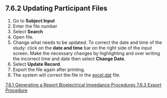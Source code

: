 ## 7.6.2 Updating Participant Files

1. Go to **Subject Input**
2. Enter the file number
3. Select **Search**
4. Open file.
5. Change what needs to be updated. To correct the date and time of the study: click on the **date and time** bar on the right side of the input screen. Make the necessary changes by highlighting and over writing the incorrect time and date then select **Change Date**.
6. Select **Update Record**.
7. Export the file again after printing.
8. The system will correct the file in the <u>excel.dat</u> file.


<div class="center">
<div class="btn-group">
  <a href=":pages_path:/manuals/bioelectrical-impedance/7-06-01-generating-report.md" class="btn btn-default">
    <span class="glyphicon glyphicon-chevron-left"></span>
    7.6.1 Generating a Report
  </a>

  <a href=":pages_path:/manuals/bioelectrical-impedance" class="btn btn-default">
    <span class="glyphicon glyphicon-chevron-up"></span>
    Bioelectrical Impedance Procedures
  </a>

  <a href=":pages_path:/manuals/bioelectrical-impedance/7-06-03-export-procedure.md" class="btn btn-success">
    7.6.3 Export Procedure
    <span class="glyphicon glyphicon-chevron-right"></span>
  </a>
</div>
</div>

